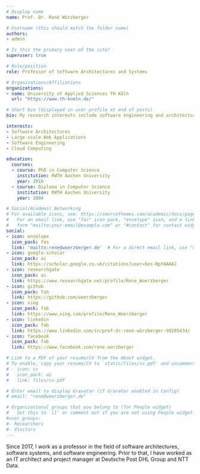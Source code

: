 ```yaml
---
# Display name
name: Prof. Dr. René Wörzberger

# Username (this should match the folder name)
authors:
- admin

# Is this the primary user of the site?
superuser: true

# Role/position
role: Professor of Software Architectures and Systems

# Organizations/Affiliations
organizations:
- name: University of Applied Sciences TH Köln
  url: "https://www.th-koeln.de/"

# Short bio (displayed in user profile at end of posts)
bio: My research interests include software engineering and architectures for cloud-based web applications.

interests:
- Software Architectures
- Large-scale Web Applications
- Software Engineering
- Cloud Computing

education:
  courses:
  - course: PhD in Computer Science
    institution: RWTH Aachen University
    year: 2010
  - course: Diploma in Computer Science
    institution: RWTH Aachen University
    year: 2004

# Social/Academic Networking
# For available icons, see: https://sourcethemes.com/academic/docs/page-builder/#icons
#   For an email link, use "fas" icon pack, "envelope" icon, and a link in the
#   form "mailto:your-email@example.com" or "#contact" for contact widget.
social:
- icon: envelope
  icon_pack: fas
  link: 'mailto:rene@woerzberger.de'  # For a direct email link, use "mailto:test@example.org".
- icon: google-scholar
  icon_pack: ai
  link: https://scholar.google.co.uk/citations?user=5es-RpYAAAAJ
- icon: researchgate
  icon_pack: ai
  link: https://www.researchgate.net/profile/Rene_Woerzberger 
- icon: github
  icon_pack: fab
  link: https://github.com/woerzberger
- icon: xing
  icon_pack: fab
  link: https://www.xing.com/profile/Rene_Woerzberger
- icon: linkedin
  icon_pack: fab
  link: https://www.linkedin.com/in/prof-dr-rené-wörzberger-99295434/
- icon: facebook
  icon_pack: fab
  link: https://www.facebook.com/rene.worzberger

# Link to a PDF of your resume/CV from the About widget.
# To enable, copy your resume/CV to `static/files/cv.pdf` and uncomment the lines below.
# - icon: cv
#   icon_pack: ai
#   link: files/cv.pdf

# Enter email to display Gravatar (if Gravatar enabled in Config)
# email: "rene@woerzberger.de"

# Organizational groups that you belong to (for People widget)
#   Set this to `[]` or comment out if you are not using People widget.
#user_groups:
#- Researchers
#- Visitors
---
```


Since 2017, I work as a professor in the field of software architectures, software systems, and software engineering. Prior to that, I have worked as an IT architect and project manager at Deutsche Post DHL Group and NTT Data. 

